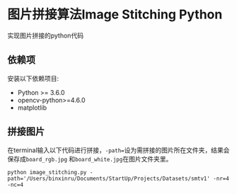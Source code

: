 # 图片拼接算法Image Stitching Python

实现图片拼接的python代码

## 依赖项

安装以下依赖项目:
 - Python >= 3.6.0
 - opencv-python>=4.6.0
 - matplotlib

## 拼接图片
在terminal输入以下代码进行拼接，`-path=`设为需拼接的图片所在文件夹，结果会保存成`board_rgb.jpg` 和`board_white.jpg`在图片文件夹里。
```
python image_stitching.py -path='/Users/binxinru/Documents/StartUp/Projects/Datasets/smtv1' -nr=4 -nc=4
```
